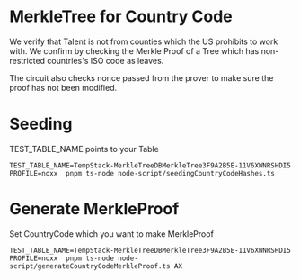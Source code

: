 # MerkleTree for Country Code

We verify that Talent is not from counties which the US prohibits to work with. We confirm by checking the Merkle Proof of a Tree which has non-restricted countries's ISO code as leaves.

The circuit also checks nonce passed from the prover to make sure the proof has not been modified.

# Seeding

TEST_TABLE_NAME points to your Table

```
TEST_TABLE_NAME=TempStack-MerkleTreeDBMerkleTree3F9A2B5E-11V6XWNRSHDI5 PROFILE=noxx  pnpm ts-node node-script/seedingCountryCodeHashes.ts
```

# Generate MerkleProof

Set CountryCode which you want to make MerkleProof

```
TEST_TABLE_NAME=TempStack-MerkleTreeDBMerkleTree3F9A2B5E-11V6XWNRSHDI5 PROFILE=noxx  pnpm ts-node node-script/generateCountryCodeMerkleProof.ts AX
```
